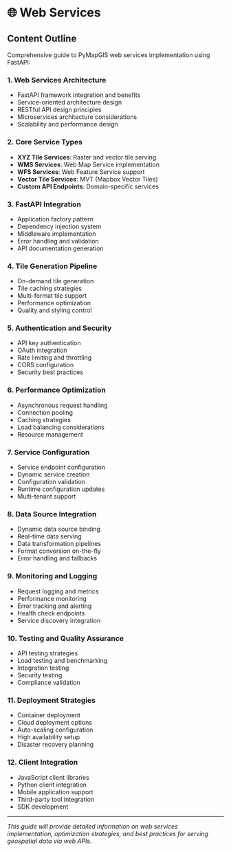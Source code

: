 # 🌐 Web Services

## Content Outline

Comprehensive guide to PyMapGIS web services implementation using FastAPI:

### 1. Web Services Architecture
- FastAPI framework integration and benefits
- Service-oriented architecture design
- RESTful API design principles
- Microservices architecture considerations
- Scalability and performance design

### 2. Core Service Types
- **XYZ Tile Services**: Raster and vector tile serving
- **WMS Services**: Web Map Service implementation
- **WFS Services**: Web Feature Service support
- **Vector Tile Services**: MVT (Mapbox Vector Tiles)
- **Custom API Endpoints**: Domain-specific services

### 3. FastAPI Integration
- Application factory pattern
- Dependency injection system
- Middleware implementation
- Error handling and validation
- API documentation generation

### 4. Tile Generation Pipeline
- On-demand tile generation
- Tile caching strategies
- Multi-format tile support
- Performance optimization
- Quality and styling control

### 5. Authentication and Security
- API key authentication
- OAuth integration
- Rate limiting and throttling
- CORS configuration
- Security best practices

### 6. Performance Optimization
- Asynchronous request handling
- Connection pooling
- Caching strategies
- Load balancing considerations
- Resource management

### 7. Service Configuration
- Service endpoint configuration
- Dynamic service creation
- Configuration validation
- Runtime configuration updates
- Multi-tenant support

### 8. Data Source Integration
- Dynamic data source binding
- Real-time data serving
- Data transformation pipelines
- Format conversion on-the-fly
- Error handling and fallbacks

### 9. Monitoring and Logging
- Request logging and metrics
- Performance monitoring
- Error tracking and alerting
- Health check endpoints
- Service discovery integration

### 10. Testing and Quality Assurance
- API testing strategies
- Load testing and benchmarking
- Integration testing
- Security testing
- Compliance validation

### 11. Deployment Strategies
- Container deployment
- Cloud deployment options
- Auto-scaling configuration
- High availability setup
- Disaster recovery planning

### 12. Client Integration
- JavaScript client libraries
- Python client integration
- Mobile application support
- Third-party tool integration
- SDK development

---

*This guide will provide detailed information on web services implementation, optimization strategies, and best practices for serving geospatial data via web APIs.*
